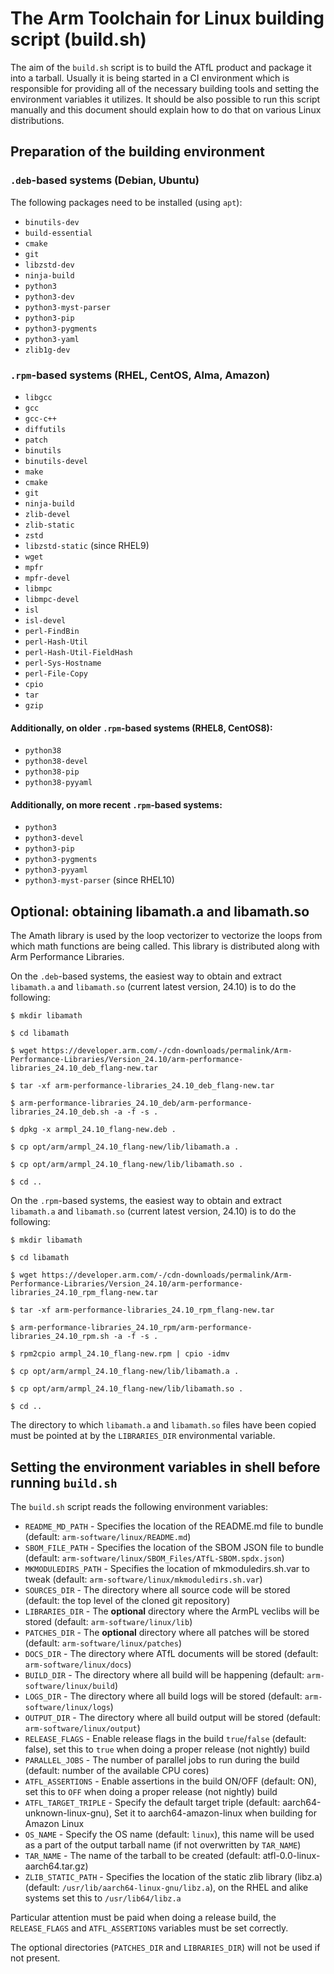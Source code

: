 # The Arm Toolchain for Linux building script (build.sh)

The aim of the `build.sh` script is to build the ATfL product and package it
into a tarball. Usually it is being started in a CI environment which is
responsible for providing all of the necessary building tools and setting
the environment variables it utilizes. It should be also possible to run
this script manually and this document should explain how to do that on
various Linux distributions.

## Preparation of the building environment

### `.deb`-based systems (Debian, Ubuntu)

The following packages need to be installed (using `apt`):

- `binutils-dev`
- `build-essential`
- `cmake`
- `git`
- `libzstd-dev`
- `ninja-build`
- `python3`
- `python3-dev`
- `python3-myst-parser`
- `python3-pip`
- `python3-pygments`
- `python3-yaml`
- `zlib1g-dev`

### `.rpm`-based systems (RHEL, CentOS, Alma, Amazon)

- `libgcc`
- `gcc`
- `gcc-c++`
- `diffutils`
- `patch`
- `binutils`
- `binutils-devel`
- `make`
- `cmake`
- `git`
- `ninja-build`
- `zlib-devel`
- `zlib-static`
- `zstd`
- `libzstd-static` (since RHEL9)
- `wget`
- `mpfr`
- `mpfr-devel`
- `libmpc`
- `libmpc-devel`
- `isl`
- `isl-devel`
- `perl-FindBin`
- `perl-Hash-Util`
- `perl-Hash-Util-FieldHash`
- `perl-Sys-Hostname`
- `perl-File-Copy`
- `cpio`
- `tar`
- `gzip`

#### Additionally, on older `.rpm`-based systems (RHEL8, CentOS8):

- `python38`
- `python38-devel`
- `python38-pip`
- `python38-pyyaml`

#### Additionally, on more recent `.rpm`-based systems:

- `python3`
- `python3-devel`
- `python3-pip`
- `python3-pygments`
- `python3-pyyaml`
- `python3-myst-parser` (since RHEL10)

## Optional: obtaining libamath.a and libamath.so

The Amath library is used by the loop vectorizer to vectorize the loops from
which math functions are being called. This library is distributed along with
Arm Performance Libraries.

On the `.deb`-based systems, the easiest way to obtain and extract `libamath.a`
and `libamath.so` (current latest version, 24.10) is to do the following:

```
$ mkdir libamath

$ cd libamath

$ wget https://developer.arm.com/-/cdn-downloads/permalink/Arm-Performance-Libraries/Version_24.10/arm-performance-libraries_24.10_deb_flang-new.tar

$ tar -xf arm-performance-libraries_24.10_deb_flang-new.tar

$ arm-performance-libraries_24.10_deb/arm-performance-libraries_24.10_deb.sh -a -f -s .

$ dpkg -x armpl_24.10_flang-new.deb .

$ cp opt/arm/armpl_24.10_flang-new/lib/libamath.a .

$ cp opt/arm/armpl_24.10_flang-new/lib/libamath.so .

$ cd ..
```

On the `.rpm`-based systems, the easiest way to obtain and extract `libamath.a`
and `libamath.so` (current latest version, 24.10) is to do the following:

```
$ mkdir libamath

$ cd libamath

$ wget https://developer.arm.com/-/cdn-downloads/permalink/Arm-Performance-Libraries/Version_24.10/arm-performance-libraries_24.10_rpm_flang-new.tar

$ tar -xf arm-performance-libraries_24.10_rpm_flang-new.tar

$ arm-performance-libraries_24.10_rpm/arm-performance-libraries_24.10_rpm.sh -a -f -s .

$ rpm2cpio armpl_24.10_flang-new.rpm | cpio -idmv

$ cp opt/arm/armpl_24.10_flang-new/lib/libamath.a .

$ cp opt/arm/armpl_24.10_flang-new/lib/libamath.so .

$ cd ..
```

The directory to which `libamath.a` and `libamath.so` files have been copied
must be pointed at by the `LIBRARIES_DIR` environmental variable.

## Setting the environment variables in shell before running `build.sh`

The `build.sh` script reads the following environment variables:

- `README_MD_PATH` - Specifies the location of the README.md file to bundle
  (default: `arm-software/linux/README.md`)
- `SBOM_FILE_PATH` - Specifies the location of the SBOM JSON file to bundle
  (default: `arm-software/linux/SBOM_Files/ATfL-SBOM.spdx.json`)
- `MKMODULEDIRS_PATH` - Specifies the location of mkmoduledirs.sh.var to tweak
  (default: `arm-software/linux/mkmoduledirs.sh.var`)
- `SOURCES_DIR` - The directory where all source code will be stored
  (default: the top level of the cloned git repository)
- `LIBRARIES_DIR` - The **optional** directory where the ArmPL veclibs will be stored
  (default: `arm-software/linux/lib`)
- `PATCHES_DIR` - The **optional** directory where all patches will be stored
  (default: `arm-software/linux/patches`)
- `DOCS_DIR` - The directory where ATfL documents will be stored
  (default: `arm-software/linux/docs`)
- `BUILD_DIR` - The directory where all build will be happening
  (default: `arm-software/linux/build`)
- `LOGS_DIR` - The directory where all build logs will be stored
  (default: `arm-software/linux/logs`)
- `OUTPUT_DIR` - The directory where all build output will be stored
  (default: `arm-software/linux/output`)
- `RELEASE_FLAGS` - Enable release flags in the build `true`/`false`
  (default: false), set this to `true` when doing a proper release (not nightly) build
- `PARALLEL_JOBS` - The number of parallel jobs to run during the build
  (default: number of the available CPU cores)
- `ATFL_ASSERTIONS` - Enable assertions in the build ON/OFF
  (default: ON), set this to `OFF` when doing a proper release (not nightly) build
- `ATFL_TARGET_TRIPLE` - Specify the default target triple
  (default: aarch64-unknown-linux-gnu), Set it to aarch64-amazon-linux when building for Amazon Linux
- `OS_NAME` - Specify the OS name
  (default: `linux`), this name will be used as a part of the output tarball name (if not overwritten by `TAR_NAME`)
- `TAR_NAME` - The name of the tarball to be created
  (default: atfl-0.0-linux-aarch64.tar.gz)
- `ZLIB_STATIC_PATH` - Specifies the location of the static zlib library (libz.a)
  (default: `/usr/lib/aarch64-linux-gnu/libz.a`), on the RHEL and alike systems set this to `/usr/lib64/libz.a`

Particular attention must be paid when doing a release build, the
`RELEASE_FLAGS` and `ATFL_ASSERTIONS` variables must be set correctly.

The optional directories (`PATCHES_DIR` and `LIBRARIES_DIR`) will not be used
if not present.
